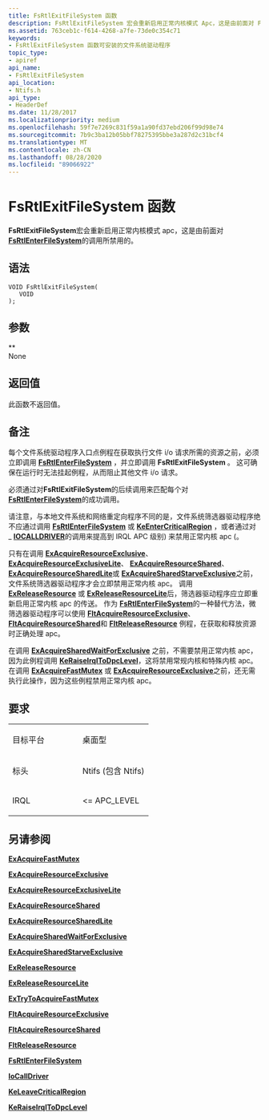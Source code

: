 ```yaml
---
title: FsRtlExitFileSystem 函数
description: FsRtlExitFileSystem 宏会重新启用正常内核模式 Apc，这是由前面对 FsRtlEnterFileSystem 的调用所禁用的。
ms.assetid: 763ceb1c-f614-4268-a7fe-73de0c354c71
keywords:
- FsRtlExitFileSystem 函数可安装的文件系统驱动程序
topic_type:
- apiref
api_name:
- FsRtlExitFileSystem
api_location:
- Ntifs.h
api_type:
- HeaderDef
ms.date: 11/28/2017
ms.localizationpriority: medium
ms.openlocfilehash: 59f7e7269c831f59a1a90fd37ebd206f99d98e74
ms.sourcegitcommit: 7b9c3ba12b05bbf78275395bbe3a287d2c31bcf4
ms.translationtype: MT
ms.contentlocale: zh-CN
ms.lasthandoff: 08/28/2020
ms.locfileid: "89066922"
---
```

# <a name="fsrtlexitfilesystem-function"></a>FsRtlExitFileSystem 函数


**FsRtlExitFileSystem**宏会重新启用正常内核模式 apc，这是由前面对[**FsRtlEnterFileSystem**](fsrtlenterfilesystem.md)的调用所禁用的。

<a name="syntax"></a>语法
------

```ManagedCPlusPlus
VOID FsRtlExitFileSystem(
   VOID 
);
```

<a name="parameters"></a>参数
----------

**   
None

<a name="return-value"></a>返回值
------------

此函数不返回值。

<a name="remarks"></a>备注
-------

每个文件系统驱动程序入口点例程在获取执行文件 i/o 请求所需的资源之前，必须立即调用 [**FsRtlEnterFileSystem**](fsrtlenterfilesystem.md) ，并立即调用 **FsRtlExitFileSystem** 。 这可确保在运行时无法挂起例程，从而阻止其他文件 i/o 请求。

必须通过对**FsRtlExitFileSystem**的后续调用来匹配每个对[**FsRtlEnterFileSystem**](fsrtlenterfilesystem.md)的成功调用。

请注意，与本地文件系统和网络重定向程序不同的是，文件系统筛选器驱动程序绝不应通过调用 [**FsRtlEnterFileSystem**](fsrtlenterfilesystem.md) 或 [**KeEnterCriticalRegion**](/windows-hardware/drivers/ddi/ntddk/nf-ntddk-keentercriticalregion) ，或者通过对 \_ [**IOCALLDRIVER**](/windows-hardware/drivers/ddi/wdm/nf-wdm-iocalldriver)的调用来提高到 IRQL APC 级别) 来禁用正常内核 apc (。

只有在调用 [**ExAcquireResourceExclusive**](../kernel/mmcreatemdl.md)、 [**ExAcquireResourceExclusiveLite**](/previous-versions/ff544351(v=vs.85))、 [**ExAcquireResourceShared**](../kernel/mmcreatemdl.md)、 [**ExAcquireResourceSharedLite**](/previous-versions/ff544363(v=vs.85))或 [**ExAcquireSharedStarveExclusive**](/previous-versions/ff544367(v=vs.85))之前，文件系统筛选器驱动程序才会立即禁用正常内核 apc。 调用 [**ExReleaseResource**](../kernel/mmcreatemdl.md) 或 [**ExReleaseResourceLite**](/windows-hardware/drivers/ddi/wdm/nf-wdm-exreleaseresourcelite)后，筛选器驱动程序应立即重新启用正常内核 apc 的传送。 作为 [**FsRtlEnterFileSystem**](fsrtlenterfilesystem.md)的一种替代方法，微筛选器驱动程序可以使用 [**FltAcquireResourceExclusive**](fltacquireresourceexclusive.md)、 [**FltAcquireResourceShared**](fltacquireresourceshared.md)和 [**FltReleaseResource**](fltreleaseresource.md) 例程，在获取和释放资源时正确处理 apc。

在调用 [**ExAcquireSharedWaitForExclusive**](/previous-versions/ff544370(v=vs.85)) 之前，不需要禁用正常内核 apc，因为此例程调用 [**KeRaiseIrqlToDpcLevel**](/windows-hardware/drivers/ddi/wdm/nf-wdm-keraiseirqltodpclevel)，这将禁用常规内核和特殊内核 apc。 在调用 [**ExAcquireFastMutex**](/previous-versions/windows/hardware/drivers/ff544337(v=vs.85)) 或 [**ExAcquireResourceExclusive**](../kernel/mmcreatemdl.md)之前，还无需执行此操作，因为这些例程禁用正常内核 apc。

<a name="requirements"></a>要求
------------

<table>
<colgroup>
<col width="50%" />
<col width="50%" />
</colgroup>
<tbody>
<tr class="odd">
<td align="left"><p>目标平台</p></td>
<td align="left">桌面型</td>
</tr>
<tr class="even">
<td align="left"><p>标头</p></td>
<td align="left">Ntifs (包含 Ntifs) </td>
</tr>
<tr class="odd">
<td align="left"><p>IRQL</p></td>
<td align="left"><p>&lt;= APC_LEVEL</p></td>
</tr>
</tbody>
</table>

## <a name="see-also"></a>另请参阅


[**ExAcquireFastMutex**](/previous-versions/windows/hardware/drivers/ff544337(v=vs.85))

[**ExAcquireResourceExclusive**](../kernel/mmcreatemdl.md)

[**ExAcquireResourceExclusiveLite**](/previous-versions/ff544351(v=vs.85))

[**ExAcquireResourceShared**](../kernel/mmcreatemdl.md)

[**ExAcquireResourceSharedLite**](/previous-versions/ff544363(v=vs.85))

[**ExAcquireSharedWaitForExclusive**](/previous-versions/ff544370(v=vs.85))

[**ExAcquireSharedStarveExclusive**](/previous-versions/ff544367(v=vs.85))

[**ExReleaseResource**](../kernel/mmcreatemdl.md)

[**ExReleaseResourceLite**](/windows-hardware/drivers/ddi/wdm/nf-wdm-exreleaseresourcelite)

[**ExTryToAcquireFastMutex**](/previous-versions/windows/hardware/drivers/ff545647(v=vs.85))

[**FltAcquireResourceExclusive**](fltacquireresourceexclusive.md)

[**FltAcquireResourceShared**](fltacquireresourceshared.md)

[**FltReleaseResource**](fltreleaseresource.md)

[**FsRtlEnterFileSystem**](fsrtlenterfilesystem.md)

[**IoCallDriver**](/windows-hardware/drivers/ddi/wdm/nf-wdm-iocalldriver)

[**KeLeaveCriticalRegion**](/windows-hardware/drivers/ddi/ntddk/nf-ntddk-keleavecriticalregion)

[**KeRaiseIrqlToDpcLevel**](/windows-hardware/drivers/ddi/wdm/nf-wdm-keraiseirqltodpclevel)

 

